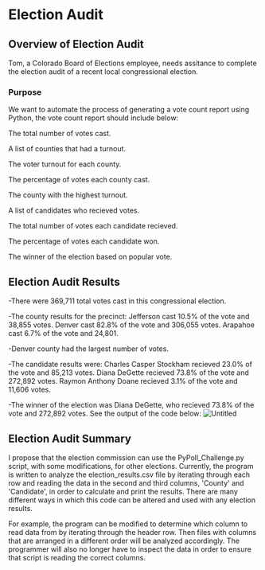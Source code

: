 # Election Audit

## Overview of Election Audit
Tom, a Colorado Board of Elections employee, needs assitance to complete the election audit of a recent local congressional election.

### Purpose
We want to automate the process of generating a vote count report using Python, the vote count report should include below:

The total number of votes cast.

A list of counties that had a turnout.

The voter turnout for each county.

The percentage of votes each county cast.

The county with the highest turnout.

A list of candidates who recieved votes.

The total number of votes each candidate recieved.

The percentage of votes each candidate won.

The winner of the election based on popular vote.


## Election Audit Results

-There were 369,711 total votes cast in this congressional election.

-The county results for the precinct:
Jefferson cast 10.5% of the vote and 38,855 votes.
Denver cast 82.8% of the vote and 306,055 votes.
Arapahoe cast 6.7% of the vote and 24,801.

-Denver county had the largest number of votes.

-The candidate results were:
Charles Casper Stockham recieved 23.0% of the vote and 85,213 votes.
Diana DeGette recieved 73.8% of the vote and 272,892 votes.
Raymon Anthony Doane recieved 3.1% of the vote and 11,606 votes.

-The winner of the election was Diana DeGette, who recieved 73.8% of the vote and 272,892 votes.
See the output of the code below:
![Untitled](https://user-images.githubusercontent.com/38533045/126882462-8dce4aa0-9228-45d6-8436-a5d132b8b54e.png)

## Election Audit Summary
I propose that the election commission can use the PyPoll_Challenge.py script, with some modifications, for other elections. 
Currently, the program is written to analyze the election_results.csv file by iterating through each row and reading the data in the second and third columns, 'County' and 'Candidate', in order to calculate and print the results. There are many different ways in which this code can be altered and used with any election results.

For example, the program can be modified to determine which column to read data from by iterating through the header row. Then files with columns that are arranged in a different order will be analyzed accordingly. The programmer will also no longer have to inspect the data in order to ensure that script is reading the correct columns.
